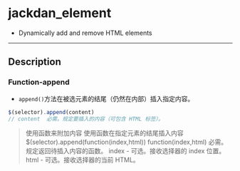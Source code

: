 # jackdan_element
- Dynamically add and remove HTML elements

------

## Description

### Function-append
- `append()`方法在被选元素的结尾（仍然在内部）插入指定内容。
``` javascript
$(selector).append(content)
// content	必需。规定要插入的内容（可包含 HTML 标签）。
```
> 使用函数来附加内容
> 使用函数在指定元素的结尾插入内容
> $(selector).append(function(index,html))
> function(index,html) 必需。规定返回待插入内容的函数。
> index - 可选。接收选择器的 index 位置。
> html - 可选。接收选择器的当前 HTML。

